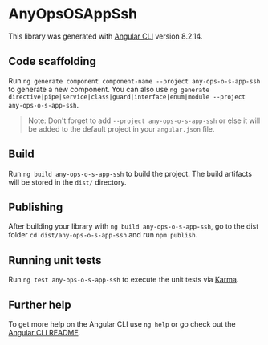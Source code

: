 # AnyOpsOSAppSsh

This library was generated with [Angular CLI](https://github.com/angular/angular-cli) version 8.2.14.

## Code scaffolding

Run `ng generate component component-name --project any-ops-o-s-app-ssh` to generate a new component. You can also use `ng generate directive|pipe|service|class|guard|interface|enum|module --project any-ops-o-s-app-ssh`.
> Note: Don't forget to add `--project any-ops-o-s-app-ssh` or else it will be added to the default project in your `angular.json` file. 

## Build

Run `ng build any-ops-o-s-app-ssh` to build the project. The build artifacts will be stored in the `dist/` directory.

## Publishing

After building your library with `ng build any-ops-o-s-app-ssh`, go to the dist folder `cd dist/any-ops-o-s-app-ssh` and run `npm publish`.

## Running unit tests

Run `ng test any-ops-o-s-app-ssh` to execute the unit tests via [Karma](https://karma-runner.github.io).

## Further help

To get more help on the Angular CLI use `ng help` or go check out the [Angular CLI README](https://github.com/angular/angular-cli/blob/master/README.md).
